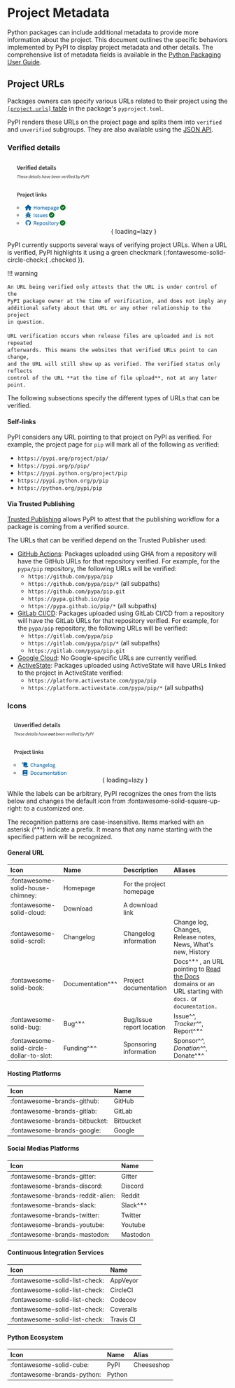# Project Metadata

Python packages can include additional metadata to provide more information 
about the project. This document outlines the specific behaviors 
implemented by PyPI to display project metadata and other details. The 
comprehensive list of metadata fields is available in the [Python Packaging 
User Guide].

[Python Packaging User Guide]: https://packaging.python.org/en/latest/specifications/core-metadata/#core-metadata-specifications


## Project URLs

Packages owners can specify various URLs related to their project using 
the [`[project.urls]` table](https://packaging.python.org/en/latest/specifications/pyproject-toml/#urls) in the package's `pyproject.toml`.

PyPI renders these URLs on the project page and splits them into `verified` and 
`unverified` subgroups. They are also available using the 
[JSON API](https://warehouse.pypa.io/api-reference/json.html).

### Verified details

![Verified details](assets/verified_details.png){ loading=lazy }

PyPI currently supports several ways of verifying project URLs. When a URL is verified, PyPI highlights it using a green checkmark (:fontawesome-solid-circle-check:{ .checked }).

!!! warning

    An URL being verified only attests that the URL is under control of the
    PyPI package owner at the time of verification, and does not imply any
    additional safety about that URL or any other relationship to the project
    in question.

    URL verification occurs when release files are uploaded and is not repeated
    afterwards. This means the websites that verified URLs point to can change,
    and the URL will still show up as verified. The verified status only reflects
    control of the URL **at the time of file upload**, not at any later point.

The following subsections specify the different types of URLs that can be verified.

#### Self-links

PyPI considers any URL pointing to that project on PyPI as verified.
For example, the project page for `pip` will mark all of the
following as verified:

- `https://pypi.org/project/pip/`
- `https://pypi.org/p/pip/`
- `https://pypi.python.org/project/pip`
- `https://pypi.python.org/p/pip`
- `https://python.org/pypi/pip`

#### Via Trusted Publishing

[Trusted Publishing](trusted-publishers/index.md) allows PyPI to attest that the 
publishing workflow for a package is coming from a verified source.

The URLs that can be verified depend on the Trusted Publisher used:

- [GitHub Actions][gh-action-tab]: Packages uploaded using GHA from a repository will have the GitHub URLs for that
  repository verified. For example, for the `pypa/pip` repository, the following URLs will be verified:
    - `https://github.com/pypa/pip`
    - `https://github.com/pypa/pip/*` (all subpaths)
    - `https://github.com/pypa/pip.git`
    - `https://pypa.github.io/pip`
    - `https://pypa.github.io/pip/*` (all subpaths)
- [GitLab CI/CD][gitlab-tab]: Packages uploaded using GitLab CI/CD from a repository will have the GitLab URLs for that
  repository verified. For example, for the `pypa/pip` repository, the following URLs will be verified:
    - `https://gitlab.com/pypa/pip`
    - `https://gitlab.com/pypa/pip/*` (all subpaths)
    - `https://gitlab.com/pypa/pip.git`
- [Google Cloud][gc-tab]: No Google-specific URLs are currently verified.
- [ActiveState][active-tab]: Packages uploaded using ActiveState will have URLs linked to the project in ActiveState 
  verified:
    - `https://platform.activestate.com/pypa/pip`
    - `https://platform.activestate.com/pypa/pip/*` (all subpaths)


[gh-action-tab]: trusted-publishers/creating-a-project-through-oidc.md#github-actions
[gc-tab]: trusted-publishers/creating-a-project-through-oidc.md#google-cloud
[active-tab]: trusted-publishers/creating-a-project-through-oidc.md#activestate
[gitlab-tab]: trusted-publishers/creating-a-project-through-oidc.md#gitlab-cicd


### Icons

![Unverified details](assets/unverified_details.png){ loading=lazy }

While the labels can be arbitrary, PyPI recognizes the ones from the
lists below and changes the default icon from
:fontawesome-solid-square-up-right: to a customized one.

The recognition patterns are case-insensitive. Items marked with an asterisk (^*^) 
indicate a prefix. It means that any name starting with the specified pattern 
will be recognized.

#### General URL

| Icon                                      | Name             | Description                     | Aliases                                                                                                  |
|:------------------------------------------|:-----------------|:--------------------------------|:---------------------------------------------------------------------------------------------------------|
| :fontawesome-solid-house-chimney:         | Homepage         | For the project homepage        |                                                                                                          |
| :fontawesome-solid-cloud:                 | Download         | A download link                 |                                                                                                          |
| :fontawesome-solid-scroll:                | Changelog        | Changelog information           | Change log, Changes, Release notes, News, What's new, History                                            |
| :fontawesome-solid-book:                  | Documentation^*^ | Project documentation | Docs^*^ , an URL pointing to [Read the Docs] domains or an URL starting with `docs.` or `documentation.` |
| :fontawesome-solid-bug:                   | Bug^*^           | Bug/Issue report location       | Issue^*^, Tracker^*^, Report^*^                                                                          |
| :fontawesome-solid-circle-dollar-to-slot: | Funding^*^       | Sponsoring information          | Sponsor^*^, Donation^*^, Donate^*^                                                                       |

[Read the Docs]: https://about.readthedocs.com/

#### Hosting Platforms

| Icon                           | Name      |
|:-------------------------------|:----------|
| :fontawesome-brands-github:    | GitHub    |
| :fontawesome-brands-gitlab:    | GitLab    |
| :fontawesome-brands-bitbucket: | Bitbucket |
| :fontawesome-brands-google:    | Google    |


#### Social Medias Platforms

| Icon                              | Name     |
|:----------------------------------|:---------|
| :fontawesome-brands-gitter:       | Gitter   |
| :fontawesome-brands-discord:      | Discord  |
| :fontawesome-brands-reddit-alien: | Reddit   |
| :fontawesome-brands-slack:        | Slack^*^ |
| :fontawesome-brands-twitter:      | Twitter  |
| :fontawesome-brands-youtube:      | Youtube  |
| :fontawesome-brands-mastodon:     | Mastodon |

#### Continuous Integration Services

| Icon                           | Name      |
|:-------------------------------|:----------|
| :fontawesome-solid-list-check: | AppVeyor  |
| :fontawesome-solid-list-check: | CircleCI  |
| :fontawesome-solid-list-check: | Codecov   |
| :fontawesome-solid-list-check: | Coveralls |
| :fontawesome-solid-list-check: | Travis CI |

#### Python Ecosystem

| Icon                        | Name   | Alias      |
|:----------------------------|:-------|:-----------|
| :fontawesome-solid-cube:    | PyPI   | Cheeseshop |
| :fontawesome-brands-python: | Python |            |
